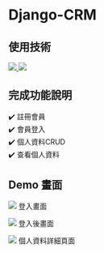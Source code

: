 # Django-CRM

## 使用技術
<a href="#" target="_blank">      
      <img src="https://img.shields.io/badge/Python-3.11.1-orange" />
</a>
<a href="#" target="_blank">
      <img src="https://img.shields.io/badge/Django-4.2.1-0C4B33" />  
</a>


## 完成功能說明
:heavy_check_mark: 註冊會員<br/>
:heavy_check_mark: 會員登入<br/>
:heavy_check_mark: 個人資料CRUD<br/>
:heavy_check_mark: 查看個人資料

## Demo 畫面
![](https://upload.cc/i1/2023/05/22/IZ8SAO.jpeg)
登入畫面

![](https://upload.cc/i1/2023/05/22/TefECF.jpeg)
登入後畫面

![](https://upload.cc/i1/2023/05/22/0TQCnx.jpeg)
個人資料詳細頁面
